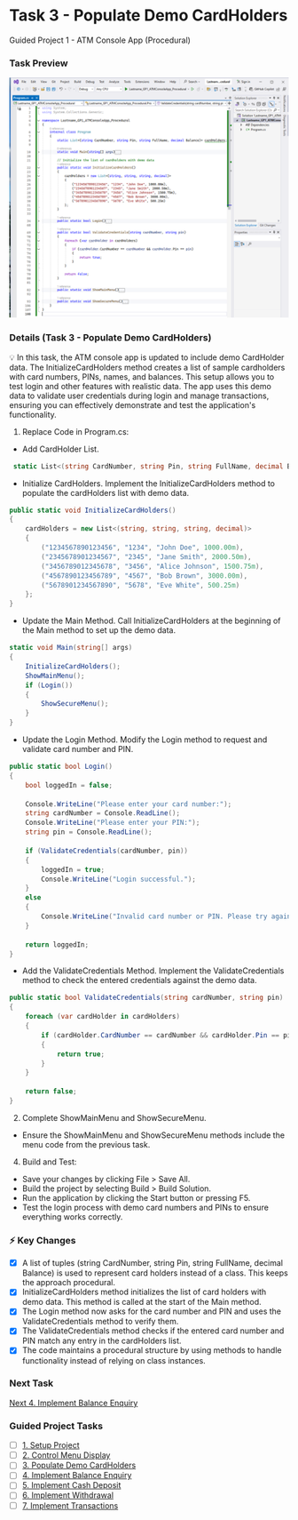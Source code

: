 # Task 3 - Populate Demo CardHolders
Guided Project 1 - ATM Console App (Procedural)

### Task Preview
![Populate Demo CardHolders](https://github.com/clydeatmcm/GP1_ATMConsoleApp/blob/3.-Populate-Demo-CardHolders/Task3_Preview.PNG)

### Details (Task 3 - Populate Demo CardHolders)
💡 In this task, the ATM console app is updated to include demo CardHolder data. The InitializeCardHolders method creates a list of sample cardholders with card numbers, PINs, names, and balances. This setup allows you to test login and other features with realistic data. The app uses this demo data to validate user credentials during login and manage transactions, ensuring you can effectively demonstrate and test the application's functionality.

1. Replace Code in Program.cs:
  - Add CardHolder List.
 ```csharp
  static List<(string CardNumber, string Pin, string FullName, decimal Balance)> cardHolders;
 ```
  - Initialize CardHolders. Implement the InitializeCardHolders method to populate the cardHolders list with demo data.
```csharp
public static void InitializeCardHolders()
{
    cardHolders = new List<(string, string, string, decimal)>
    {
        ("1234567890123456", "1234", "John Doe", 1000.00m),
        ("2345678901234567", "2345", "Jane Smith", 2000.50m),
        ("3456789012345678", "3456", "Alice Johnson", 1500.75m),
        ("4567890123456789", "4567", "Bob Brown", 3000.00m),
        ("5678901234567890", "5678", "Eve White", 500.25m)
    };
}
```
  - Update the Main Method. Call InitializeCardHolders at the beginning of the Main method to set up the demo data.
```csharp
static void Main(string[] args)
{
    InitializeCardHolders();
    ShowMainMenu();
    if (Login())
    {
        ShowSecureMenu();
    }
}
```
  - Update the Login Method. Modify the Login method to request and validate card number and PIN.
```csharp
public static bool Login()
{
    bool loggedIn = false;

    Console.WriteLine("Please enter your card number:");
    string cardNumber = Console.ReadLine();
    Console.WriteLine("Please enter your PIN:");
    string pin = Console.ReadLine();

    if (ValidateCredentials(cardNumber, pin))
    {
        loggedIn = true;
        Console.WriteLine("Login successful.");
    }
    else
    {
        Console.WriteLine("Invalid card number or PIN. Please try again.");
    }

    return loggedIn;
}
```
  - Add the ValidateCredentials Method. Implement the ValidateCredentials method to check the entered credentials against the demo data.
```csharp
public static bool ValidateCredentials(string cardNumber, string pin)
{
    foreach (var cardHolder in cardHolders)
    {
        if (cardHolder.CardNumber == cardNumber && cardHolder.Pin == pin)
        {
            return true;
        }
    }

    return false;
}
```
2. Complete ShowMainMenu and ShowSecureMenu.
  - Ensure the ShowMainMenu and ShowSecureMenu methods include the menu code from the previous task.
4. Build and Test:
  - Save your changes by clicking File > Save All.
  - Build the project by selecting Build > Build Solution.
  - Run the application by clicking the Start button or pressing F5.
  - Test the login process with demo card numbers and PINs to ensure everything works correctly.

### ⚡ Key Changes
- [x] A list of tuples (string CardNumber, string Pin, string FullName, decimal Balance) is used to represent card holders instead of a class. This keeps the approach procedural.
- [x] InitializeCardHolders method initializes the list of card holders with demo data. This method is called at the start of the Main method.
- [x] The Login method now asks for the card number and PIN and uses the ValidateCredentials method to verify them.
- [x] The ValidateCredentials method checks if the entered card number and PIN match any entry in the cardHolders list.
- [x] The code maintains a procedural structure by using methods to handle functionality instead of relying on class instances.

### Next Task
[Next 4. Implement Balance Enquiry](https://github.com/clydeatmcm/GP1_ATMConsoleApp/blob/4.-Implement-Balance-Enquiry/README.md)

### Guided Project Tasks

- [ ] [1. Setup Project](https://github.com/clydeatmcm/GP1_ATMConsoleApp/blob/1.-Setup-Project/README.md)
- [ ] [2. Control Menu Display](https://github.com/clydeatmcm/GP1_ATMConsoleApp/blob/2.-Control-Menu-Display/README.md)
- [ ] [3. Populate Demo CardHolders](https://github.com/clydeatmcm/GP1_ATMConsoleApp/blob/3.-Populate-Demo-CardHolders/README.md)
- [ ] [4. Implement Balance Enquiry](https://github.com/clydeatmcm/GP1_ATMConsoleApp/blob/4.-Implement-Balance-Enquiry/README.md)
- [ ] [5. Implement Cash Deposit](https://github.com/clydeatmcm/GP1_ATMConsoleApp/blob/5.-Implement-Cash-Deposit/README.md)
- [ ] [6. Implement Withdrawal](https://github.com/clydeatmcm/GP1_ATMConsoleApp/blob/6.-Implement-Withdrawal/README.md)
- [ ] [7. Implement Transactions](https://github.com/clydeatmcm/GP1_ATMConsoleApp/blob/7.-Implement-Transactions/README.md) 
